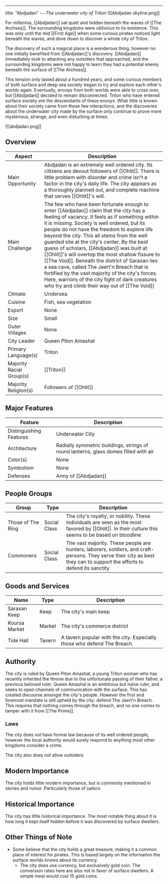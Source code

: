 ---
title: "Abdjadan"
---*The underwater city of Triton*
![[Abdjadan skyline.png]]

For millennia, [[Abdjadan]] sat quiet and hidden beneath the waves of [[The Archsea]]. The surrounding kingdoms were oblivious to its existence. This was only until the mid [[First Age]] when some curious pirates noticed light beneath the waves, and dove down to discover a whole city of Triton. 

The discovery of such a magical place is a wonderous thing, however no one initially benefited from [[Abdjadan]]'s discovery. [[Abdjadan]] immediately took to attacking any outsiders that approached, and the surrounding kingdoms were not happy to learn they had a potential enemy beneath the surface of [[The Archsea]]. 

This tension only lasted about a hundred years, and some curious members of both surface and deep sea society began to try and explore each other's worlds again. Eventually, envoys from both worlds were able to cross over, but [[Abdjadan]] decided to remain disconnected. Triton who have entered surface society are the descendants of these envoys. What little is known about their society came from these few interactions, and the discoveries about the underwater city made by the surface only continue to prove more mysterious, strange, and even disturbing at times. 

![[abdjadan.png]]

## Overview

| Aspect | Description |
|-|-|
| Main Opportunity | Abdjadan is an extremely well ordered city. Its citizens are devout followers of [[Ohlit]]. There is little problem with disorder and crime isn't a factor in the city's daily life. The city appears as a thoroughly planned out, and complete machine that serves [[Ohlit]]'s will. |
| Main Challenge | The few who have been fortunate enough to enter [[Abdjadan]] claim that the city has a feeling of vacancy. It feels as if something within it is missing. Society is well ordered, but its people do not have the freedom to explore life beyond the city. This all stems from the well guarded site at the city's center. By the best guess of scholars, [[Abdjadan]] was built at [[Ohlit]]'s will overtop the most shallow fissure to [[The Void]]. Beneath the district of Saraxan lies a sea cave, called The Jaert'n Breach that is fortified by the vast majority of the city's forces. Here, warriors of the city fight of dark creatures who try and climb their way out of [[The Void]] |
| Climate | Undersea |
| Cuisine | Fish, sea vegetation |
| Export | None |
| Size | Small |
| Outer Villages| None |
| City Leader | Queen Piton Amashal |
| Primary Language(s) | Triton |
| Majority Racial Group(s) | [[Triton]] |
| Majority Religion(s) | Followers of [[Ohlit]] |

## Major Features

| Feature | Description |
|-|-|
| Distinguishing Features | Underwater City |
| Architecture | Radially symmetric buildings, strings of round lanterns, glass domes filled with air |
| Color(s) | None |
| Symbolism | None |
| Defenses | Army of [[Abdjadan]] |

## People Groups

| Group             | Type         | Description                                                                                                                                        |
| ----------------- | ------------ | -------------------------------------------------------------------------------------------------------------------------------------------------- |
| Those of The Ring | Social Class | The city's royalty, or nobility. These individuals are seen as the most favored by [[Ohlit]]. In their culture this seems to be based on bloodline |
| Commoners         | Social Class | The vast majority. These people are hunters, laborers, soldiers, and craft-persons. They serve their city as best they can to support the efforts to defend its sanctity                                                                                                                                                   |

## Goods and Services

| Name          | Type   | Description                  |
| ------------- | ------ | ---------------------------- |
| Saraxan Keep  | Keep   | The city's main keep         |
| Koursa Market | Market | The city's commerce district |
| Tide Hall     | Tavern | A tavern popular with the city. Especially those who defend The Breach.                             |

## Authority
The city is ruled by Queen Piton Amashal, a young Triton woman who has recently inherited the throne due to the unfortunate passing of their father, a previous beloved ruler. Queen Amashal is an ambitious but naïve ruler, and seeks to open channels of communication with the surface. This has created discourse amongst the city's people. However the first and foremost mandate is still upheld by the city: defend The Jaert'n Breach. This requires that nothing comes through the breach, and no one comes to tamper with it from [[The Prime]]. 

### Laws
The city does not have formal law because of its well ordered people, however the local authority would surely respond to anything most other kingdoms consider a crime.

The city also does not allow outsiders.

## Modern Importance
The city holds little modern importance, but is commonly mentioned in stories and rumor. Particularly those of sailors.

## Historical Importance
The city has little historical importance. The most notable thing about it is how long it kept itself hidden before it was discovered by surface dwellers.

## Other Things of Note
- Some believe that the city holds a great treasure, making it a common place of interest for pirates. This is based largely on the information the surface worlds knows about its currency.
	- The city does use currency, but exclusively gold coin. The conversion rates here are also not in favor of surface dwellers. A simple meal would cost 15 gold coins.
